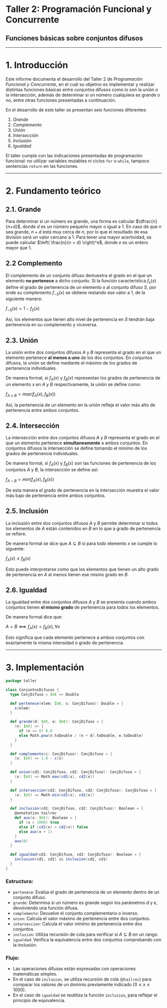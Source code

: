 # Taller 2: Programación Funcional y Concurrente
## Funciones básicas sobre conjuntos difusos

---
# 1. Introducción

Este informe documenta el desarrollo del Taller 2 de *Programación Funcional y Concurrente*, en el cuál su objetivo es implementar y realizar distintas funciones básicas entre conjuntos difusos como lo son la unión o la intersección, además de determinar si un número cualquiera es grande o no, entre otras funciones presentadas a continuación.

En el desarrollo de este taller se presentan seis funciones diferentes:
1. *Grande*
2. *Complemento*
3. *Unión*
4. *Intersección*
5. *Inclusión*
6. *Igualdad*

El taller cumple con las indicaciones presentadas de programación funcional: no utilizar variables mutables ni ciclos `for` o `while`, tampoco sentencias `return` en las funciones.

---
# 2. Fundamento teórico

## 2.1. Grande
Para determinar si un número es grande, una forma es calcular $\dfrac{n}{n+d}$, donde $d$ es un número pequeño mayor o igual a $1$. En caso de que $n$ sea grande, $n+d$ está muy cerca de $n$, por lo que el resultado de esa división será un valor cercano a $1$. Para tener una mayor acertividad, se puede calcular $\left( \frac{n}{n + d} \right)^e$, donde $e$ es un entero mayor que $1$.

## 2.2 Complemento
El complemento de un conjunto difuso demuestra el grado en el que un elemento **no pertenece** a dicho conjunto. Si la función característica $f_s(x)$ define el grado de pertenencia de un elemento $x$ al conjunto difuso $S$, por ende su complemento $f_{¬S}(x)$ se obtiene restando ese valor a 1, de la siguiente manera:

$f_{¬S}(x) = 1-f_S(x)$

Así, los elementos que tienen alto nivel de pertenencia en $S$ tendrán baja pertenencia en su complemento y viceversa.

## 2.3. Unión
La unión entre dos conjuntos difusos $A$ y $B$ representa el grado en el que un elemento pertenece **al menos a uno** de los dos conjuntos. En conjuntos difusos, la unión se define mediante el máximo de los grados de pertenencia individuales.

De manera formal, si $f_A(x)$ y $f_B(x)$ representan los grados de pertenencia de un elemento $x$ en $A$ y $B$ respectivamente, la unión se define como:

$f_{A∪B} = max(f_A(x), f_B(x))$

Así, la pertenencia de un elemento en la unión refleja el valor más alto de pertenencia entre ambos conjuntos.

## 2.4. Intersección
La intersección entre dos conjuntos difusos $A$ y $B$ representa el grado en el que un elemento pertenece **simultaneamente** a ambos conjuntos. En conjuntos difusos la intersección se define tomando el mínimo de los grados de pertenencia individuales.

De manera formal, si $f_A(x)$ y $f_B(x)$ son las funciones de pertenencia de los conjuntos $A$ y $B$, la intersección se define así:

$f_{A∩B} = min(f_A(x), f_B(x))$

De esta manera el grado de pertenencia en la intersección muestra el valor más bajo de pertenencia entre ambos conjuntos.

## 2.5. Inclusión
La inclusión entre dos conjuntos difusos $A$ y $B$ permite determinar si todos los elementos de $A$ están contenidos en $B$ en lo que a grado de pertenencia se refiere.

De manera formal se dice que $A⊆B$ si para todo elemento $x$ se cumple lo siguente:

$f_A(x) ≤ f_B(x)$

Esto puede interpretarse como que los elementos que tienen un alto grado de pertenencia en $A$ al menos tienen ese mismo grado en $B$.

## 2.6. Igualdad
La igualdad entre dos conjuntos difusos $A$ y $B$ se presenta cuando ambos conjuntos tienen **el mismo grado** de pertenencia para todos los elementos.

De manera formal dice que:

$A = B ⟺ f_A(x) = f_B(x), ∀x$

Esto significa que cada elemento pertenece a ambos conjuntos con exactamente la misma intensidad o grado de pertenencia.

---
# 3. Implementación
```scala
package taller

class ConjuntosDifusos {
  type ConjDifuso = Int => Double

  def pertenece(elem: Int, s: ConjDifuso): Double = {
    s(elem)
  }

  def grande(d: Int, e: Int): ConjDifuso = {
    (n: Int) => {
      if (n <= 0) 0.0
      else Math.pow(n.toDouble / (n + d).toDouble, e.toDouble)
    }
  }

  def complemento(c: ConjDifuso): ConjDifuso = {
    (x: Int) => 1.0 - c(x)
  }

  def union(cd1: ConjDifuso, cd2: ConjDifuso): ConjDifuso = {
    (x: Int) => Math.max(cd1(x), cd2(x))
  }

  def interseccion(cd1: ConjDifuso, cd2: ConjDifuso): ConjDifuso = {
    (x: Int) => Math.min(cd1(x), cd2(x))
  }

  def inclusion(cd1: ConjDifuso, cd2: ConjDifuso): Boolean = {
    @annotation.tailrec
    def aux(x: Int): Boolean = {
      if (x > 1000) true
      else if (cd1(x) > cd2(x)) false
      else aux(x + 1)
    }
    aux(0)
  }

  def igualdad(cd1: ConjDifuso, cd2: ConjDifuso): Boolean = {
    inclusion(cd1, cd2) && inclusion(cd2, cd1)
  }
}
```
### Estructura:
- `pertenece`: Evalúa el grado de pertenencia de un elemento dentro de un conjunto difuso.
- `grande`: Determina si un número es grande según los parámetros $d$ y $e$, devolviendo una función difusa.
- `complemento`: Devuelve el conjunto complementario o inverso.
- `union`: Calcula el valor máximo de pertenencia entre dos conjuntos.
- `interseccion`: Calcula el valor mínimo de pertenencia entre dos conjuntos.
- `inclusion`: Utiliza recursión de cola para verificar si $A ⊆ B$ en un rango.
- `igualdad`: Verifica la equivalencia entre dos conjuntos comprobando con la inclusión.

### Flujo:
- Las operaciones difusas están expresadas con operaciones matemáticas simples.
- En el caso de `inclusion`, se utiliza recursión de cola (`@tailrec`) para comparar los valores de un dominio previamente indicado ($0 ≤ x ≤ 1000$).
- En el caso de `igualdad` se reutiliza la función `inclusion`, para reflejar el principio de equivalencia.